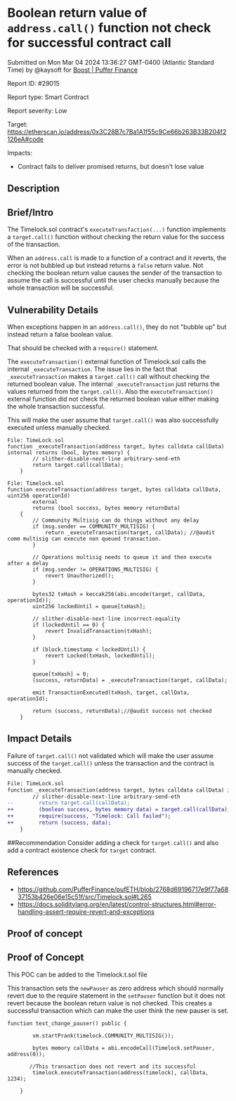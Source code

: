 
# Boolean return value of `address.call()` function not check for successful contract call

Submitted on Mon Mar 04 2024 13:36:27 GMT-0400 (Atlantic Standard Time) by @kaysoft for [Boost | Puffer Finance](https://immunefi.com/bounty/pufferfinance-boost/)

Report ID: #29015

Report type: Smart Contract

Report severity: Low

Target: https://etherscan.io/address/0x3C28B7c7Ba1A1f55c9Ce66b263B33B204f2126eA#code

Impacts:
- Contract fails to deliver promised returns, but doesn't lose value

## Description
## Brief/Intro
The Timelock.sol contract's `executeTransfaction(...)` function implements a `target.call()` function without checking the return value for the success of the transaction.

When an `address.call` is made to a function of  a contract and it reverts, the error is not bubbled up but instead returns a `false` return value. Not checking the boolean return value causes the sender of the transaction to assume the call is successful until the user checks manually because the whole transaction will be successful.


## Vulnerability Details
When exceptions happen in an `address.call()`, they do not "bubble up" but instead return a false boolean value.

That should be checked with a `require()` statement.

The `executeTransaction()` external function of Timelock.sol calls the internal `_executeTransaction`. The issue lies in the fact that `_executeTransaction` makes a `target.call()` call without checking the returned boolean value. The internal `_executeTransaction` just returns the values returned from the `target.call()`. Also the `executeTransaction()` external function did not check the returned boolean value either making the whole transaction successful.

This will make the user assume that `target.call()` was also successfully executed unless manually checked.

```
File: TimeLock.sol
function _executeTransaction(address target, bytes calldata callData) internal returns (bool, bytes memory) {
        // slither-disable-next-line arbitrary-send-eth
        return target.call(callData);
    }
```
```
File: Timelock.sol
function executeTransaction(address target, bytes calldata callData, uint256 operationId)
        external
        returns (bool success, bytes memory returnData)
    {
        // Community Multisig can do things without any delay
        if (msg.sender == COMMUNITY_MULTISIG) {
            return _executeTransaction(target, callData); //@audit comm multisig can execute non queued transaction.
        }

        // Operations multisig needs to queue it and then execute after a delay
        if (msg.sender != OPERATIONS_MULTISIG) {
            revert Unauthorized();
        }

        bytes32 txHash = keccak256(abi.encode(target, callData, operationId));
        uint256 lockedUntil = queue[txHash];

        // slither-disable-next-line incorrect-equality
        if (lockedUntil == 0) {
            revert InvalidTransaction(txHash);
        }

        if (block.timestamp < lockedUntil) {
            revert Locked(txHash, lockedUntil);
        }

        queue[txHash] = 0;
        (success, returnData) = _executeTransaction(target, callData);

        emit TransactionExecuted(txHash, target, callData, operationId);

        return (success, returnData);//@audit success not checked
    }

```
## Impact Details
Failure of `target.call()` not validated which will make the user assume success of the `target.call()` unless the transaction and the contract is manually checked.

```diff
File: TimeLock.sol
function _executeTransaction(address target, bytes calldata callData) internal returns (bool, bytes memory) {
        // slither-disable-next-line arbitrary-send-eth
--        return target.call(callData);
++        (boolean success, bytes memory data) = target.call(callData);
++        require(success, "Timelock: Call failed");
++        return (success, data);
    }
```
##Recommendation
Consider adding a check for `target.call()` and also add a contract existence check for `target` contract.


## References
- https://github.com/PufferFinance/pufETH/blob/2768d69196717e9f77a6837153b426e06e15c51f/src/Timelock.sol#L265
- https://docs.soliditylang.org/en/latest/control-structures.html#error-handling-assert-require-revert-and-exceptions

        
## Proof of concept
## Proof of Concept
This POC can be added to the Timelock.t.sol file

This transaction sets the `newPauser` as zero address which should normally revert due to the require statement in the `setPauser` function  but it does not revert because the boolean return value is not checked. This creates a successful transaction which can make the user think the new pauser is set.

```
function test_change_pauser() public {

        vm.startPrank(timelock.COMMUNITY_MULTISIG());

        bytes memory callData = abi.encodeCall(Timelock.setPauser, address(0));

       //This transaction does not revert and its successful
        timelock.executeTransaction(address(timelock), callData, 1234);

    }
```